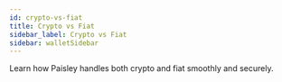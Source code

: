 ```yaml
---
id: crypto-vs-fiat
title: Crypto vs Fiat
sidebar_label: Crypto vs Fiat
sidebar: walletSidebar
---
```


Learn how Paisley handles both crypto and fiat smoothly and securely.
